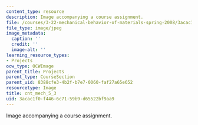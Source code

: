 ```yaml
---
content_type: resource
description: Image accompanying a course assignment.
file: /courses/3-22-mechanical-behavior-of-materials-spring-2008/3acac1f0f4466c7159b9d65522bf9aa9_cnt_mech_5_3.jpg
file_type: image/jpeg
image_metadata:
  caption: ''
  credit: ''
  image-alt: ''
learning_resource_types:
- Projects
ocw_type: OCWImage
parent_title: Projects
parent_type: CourseSection
parent_uid: 8388cfe3-4b2f-b7e7-0060-faf27a65e652
resourcetype: Image
title: cnt_mech_5_3
uid: 3acac1f0-f446-6c71-59b9-d65522bf9aa9
---
```

Image accompanying a course assignment.

